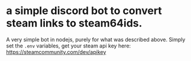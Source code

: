 # a simple discord bot to convert steam links to steam64ids.
A very simple bot in nodejs, purely for what was described above.
Simply set the `.env` variables, get your steam api key here: https://steamcommunity.com/dev/apikey

